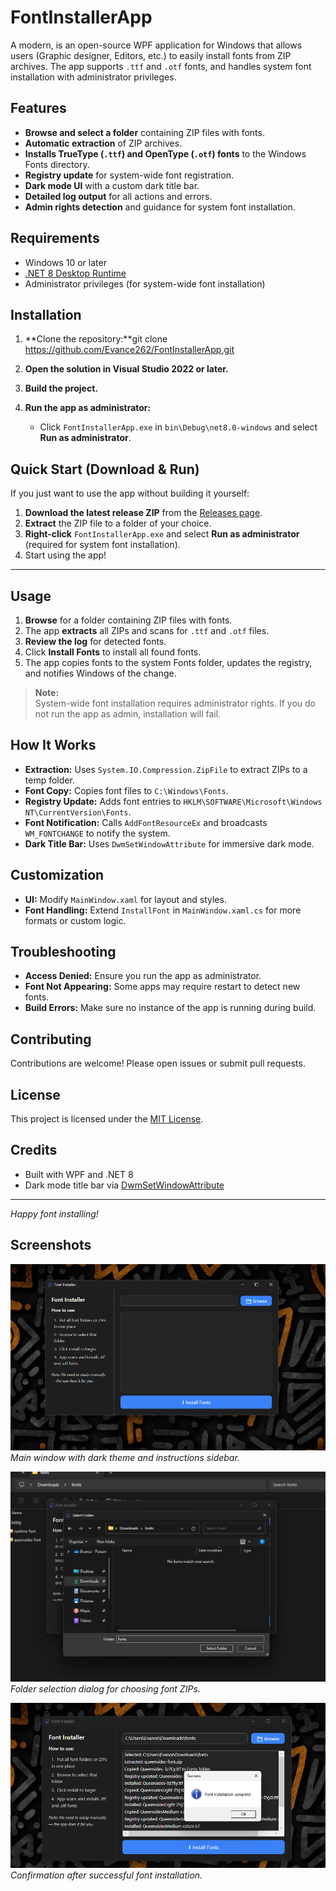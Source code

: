 # FontInstallerApp

A modern, is an open-source WPF application for Windows that allows users (Graphic designer, Editors, etc.) to easily install fonts from ZIP archives. The app  supports `.ttf` and `.otf` fonts, and handles system font installation with administrator privileges.

## Features

- **Browse and select a folder** containing ZIP files with fonts.
- **Automatic extraction** of ZIP archives.
- **Installs TrueType (`.ttf`) and OpenType (`.otf`) fonts** to the Windows Fonts directory.
- **Registry update** for system-wide font registration.
- **Dark mode UI** with a custom dark title bar.
- **Detailed log output** for all actions and errors.
- **Admin rights detection** and guidance for system font installation.


## Requirements

- Windows 10 or later
- [.NET 8 Desktop Runtime](https://dotnet.microsoft.com/en-us/download/dotnet/8.0)
- Administrator privileges (for system-wide font installation)

## Installation

1. **Clone the repository:**git clone https://github.com/Evance262/FontInstallerApp.git
2. **Open the solution in Visual Studio 2022 or later.**

3. **Build the project.**

4. **Run the app as administrator:**
   - Click `FontInstallerApp.exe` in `bin\Debug\net8.0-windows` and select **Run as administrator**.

## Quick Start (Download & Run)

If you just want to use the app without building it yourself:

1. **Download the latest release ZIP** from the [Releases page](https://github.com/Evance262/FontInstallerApp/release_versions).
2. **Extract** the ZIP file to a folder of your choice.
3. **Right-click** `FontInstallerApp.exe` and select **Run as administrator** (required for system font installation).
4. Start using the app!


---

## Usage

1. **Browse** for a folder containing ZIP files with fonts.
2. The app **extracts** all ZIPs and scans for `.ttf` and `.otf` files.
3. **Review the log** for detected fonts.
4. Click **Install Fonts** to install all found fonts.
5. The app copies fonts to the system Fonts folder, updates the registry, and notifies Windows of the change.

> **Note:**  
> System-wide font installation requires administrator rights. If you do not run the app as admin, installation will fail.

## How It Works

- **Extraction:** Uses `System.IO.Compression.ZipFile` to extract ZIPs to a temp folder.
- **Font Copy:** Copies font files to `C:\Windows\Fonts`.
- **Registry Update:** Adds font entries to `HKLM\SOFTWARE\Microsoft\Windows NT\CurrentVersion\Fonts`.
- **Font Notification:** Calls `AddFontResourceEx` and broadcasts `WM_FONTCHANGE` to notify the system.
- **Dark Title Bar:** Uses `DwmSetWindowAttribute` for immersive dark mode.

## Customization

- **UI:** Modify `MainWindow.xaml` for layout and styles.
- **Font Handling:** Extend `InstallFont` in `MainWindow.xaml.cs` for more formats or custom logic.

## Troubleshooting

- **Access Denied:** Ensure you run the app as administrator.
- **Font Not Appearing:** Some apps may require restart to detect new fonts.
- **Build Errors:** Make sure no instance of the app is running during build.

## Contributing

Contributions are welcome! Please open issues or submit pull requests.

## License

This project is licensed under the [MIT License](LICENSE).

## Credits

- Built with WPF and .NET 8
- Dark mode title bar via [DwmSetWindowAttribute](https://learn.microsoft.com/en-us/windows/win32/api/dwmapi/nf-dwmapi-dwmsetwindowattribute)

---

*Happy font installing!*


## Screenshots

![Main UI](docs/screenshot_main.png)  
*Main window with dark theme and instructions sidebar.*

![Browse Dialog](docs/screenshot_browse.png)  
*Folder selection dialog for choosing font ZIPs.*

![Installation Complete](docs/screenshot_complete.png)  
*Confirmation after successful font installation.*